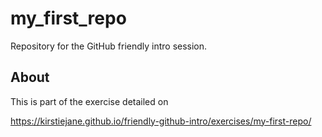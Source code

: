 # my_first_repo
Repository for the GitHub friendly intro session.

## About
This is part of the exercise detailed on 

https://kirstiejane.github.io/friendly-github-intro/exercises/my-first-repo/
